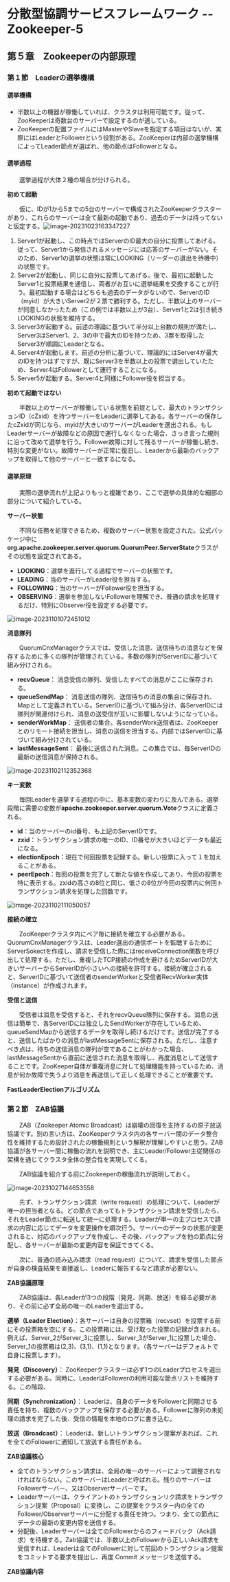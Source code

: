 # 分散型協調サービスフレームワーク -- Zookeeper-5

## 第５章　Zookeeperの内部原理

### 第１節　Leaderの選挙機構

#### 選挙機構

- 半数以上の機器が稼働していれば、クラスタは利用可能です。従って、ZooKeeperは奇数台のサーバーで設定するのが適している。
- ZooKeeperの配置ファイルにはMasterやSlaveを指定する項目はないが、実際にはLeaderとFollowerという役割がある。ZooKeeperは内部の選挙機構によってLeader節点が選ばれ、他の節点はFollowerとなる。

#### 選挙過程

　　選挙過程が大体２種の場合が分けられる。

**初めて起動**

　　仮に、IDが1から5までの5台のサーバーで構成されたZooKeeperクラスターがあり、これらのサーバーは全て最新の起動であり、過去のデータは持ってないと仮定する。![image-20231023163347227](D:\OneDrive\图片\Typora\image-20231023163347227.png)

1. Server1が起動し、この時点ではServerのID最大の自分に投票してあげる。従って、Server1から発信されるメッセージには応答のサーバーがない。そのため、Server1の選挙の状態は常にLOOKING（リーダーの選出を待機中）の状態です。
2. Server2が起動し、同じに自分に投票してあげる。後で、最初に起動したServer1と投票結果を通信し、両者がお互いに選挙結果を交換することが行う。最初起動する場合はどちらも過去のデータがないので、ServerのID（myid）が大きいServer2が２票で勝利する。ただし、半数以上のサーバーが同意しなかったため（この例では半数以上が3台）、Server1と2は引き続きLOOKINGの状態を維持する。
3. Server3が起動する。前述の理論に基づいて半分以上台数の規則が満たし、Server3はServer1、2、3の中で最大のIDを持つため、3票を取得したServer3が順調にLeaderとなる。
4. Server4が起動します。前述の分析に基づいて、理論的にはServer4が最大のIDを持つはずですが、既にServer3を半数以上の投票で選出していたため、Server4はFollowerとして運行することになる。
5. Server5が起動する。Server4と同様にFollower役を担当する。

**初めて起動ではない**

　　半数以上のサーバーが稼働している状態を前提として、最大のトランザクションID（cZxid）を持つサーバーをLeaderに選挙してある。各サーバーの保存したcZxidが同じなら、myidが大きいのサーバーがLeaderを選出される。もしLeaderサーバーが故障などの原因で運行しなくなった場合、さっき言った規則に沿って改めて選挙を行う。Follower故障に対して残るサーバーが稼働し続き、特別な変更がない。故障サーバーが正常に復旧し、Leaderから最新のバックアップを取得して他のサーバーと一致するになる。

#### 選挙原理

　　実際の選挙流れが上記よりもっと複雑であり、ここで選挙の具体的な細部の部分について紹介している。

**サーバー状態**

　　不同な任務を処理できるため、複数のサーバー状態を設定された。公式パッケージ中に**org.apache.zookeeper.server.quorum.QuorumPeer.ServerState**クラスがその状態を設定されてある。

- **LOOKING**：選挙を進行してる過程でサーバーの状態です。
- **LEADING**：当のサーバーがLeader役を担当する。
- **FOLLOWING**：当のサーバーがFollower役を担当する。
- **OBSERVING**：選挙を参加しないFollowerを理解でき、普通の請求を処理するだけ、特別にObserver役を設定する必要です。

![image-20231101072451012](D:\OneDrive\图片\Typora\image-20231101072451012.png)

**消息隊列**

　　QuorumCnxManagerクラスでは、受信した消息、送信待ちの消息などを保存するために多くの隊列が管理されている。多数の隊列がServerIDに基づいて組み分けされる。

- **recvQueue**： 消息受信の隊列、受信したすべての消息がここに保存される。
- **queueSendMap**： 消息送信の隊列、送信待ちの消息の集合に保存され、Mapとして定義されている。ServerIDに基づいて組み分け、各ServerIDには隊列が関連付けられ、消息の送受信が互いに影響しないようになっている。
- **senderWorkMap**： 送信者の集合。各senderWork送信者は、ZooKeeperとのリモート接続を担当し、消息の送信を担当する。内部ではServerIDに基づいて組み分けされている。
- **lastMessageSent**： 最後に送信された消息。この集合では、毎ServerIDの最新の送信消息が保持される。

![image-20231102112352368](D:\OneDrive\图片\Typora\image-20231102112352368.png)

**キー変数**

　　毎回Leaderを選挙する過程の中に、基本変数の変わりに及んである。選挙段階に需要の変数が**apache.zookeeper.server.quorum.Vote**クラスに定義される。

- **id**：当のサーバーのid番号、も上記のServerIDです。
- **zxid**：トランザクション請求の唯一のID、ID番号が大きいほどデータも最近になる。
- **electionEpoch**：現在で何回投票を記録する。新しい投票に入って１を加えることがある。
- **peerEpoch**：毎回の投票を完了して新たな値を作成してあり、今回の投票を特に表示する。zxidの高さの8位と同じ、低さの8位が今回の投票内に何回トランザクション請求を処理した回数です。

![image-20231102111050057](D:\OneDrive\图片\Typora\image-20231102111050057.png)

**接続の確立**

　　ZooKeeperクラスタ内にペア毎に接続を確立する必要がある。QuorumCnxManagerクラスは、Leader選出の通信ポートを監聴するためにServerSokectを作成し、請求を受信した際にはreceiveConnection関数を呼び出して処理する。ただし、重複したTCP接続の作成を避けるためServerIDが大きいサーバーからServerIDが小さいへの接続を許可する。接続が確立されると、ServerIDに基づいて送信者のsenderWorkerと受信者RecvWorker実体（instance）が作成されます。

**受信と送信**

　　受信者は消息を受信すると、それをrecvQueue隊列に保存する。消息の送信は簡単で、各ServerIDには独立したSendWorkerが存在しているため、queueSendMapから送信するデータを取得し続けるだけです。送信が完了すると、送信したばかりの消息がlastMessageSentに保存される。ただし、注意すべき点は、待ちの送信消息の隊列が空であることがわかった場合、lastMessageSentから直前に送信された消息を取得し、再度消息として送信することです。ZooKeeper自体が重複消息に対して処理機能を持っているため、消息が何か故障で失うより消息を再送信して正しく処理できることが重要です。

**FastLeaderElectionアルゴリズム** 



### 第２節　ZAB協議

　　ZAB（Zookeeper Atomic Broadcast）は崩壊の回復を支持するの原子放送協議です。別の言い方は、ZooKeeperクラスタ内の各サーバー間のデータ整合性を維持するため設計されたの稼働規則という解釈が理解しやすいと思う。ZAB協議が各サーバー間に稼働の流れを説明でき、主にLeader/Follower主従関係の架構を通じてクラスタ全体の整合性を実現してくる。

　　ZAB協議を紹介する前にZookeeperの稼働流れが説明しておく。

![image-20231027144653558](D:\OneDrive\图片\Typora\image-20231027144653558.png)

　　先ず、トランザクション請求（write request）の処理について、Leaderが唯一の担当者となる。どの節点であってもトランザクション請求を受信したら、それをLeader節点に転送して統一に処理する。Leaderが単一の主プロセスで請求の内容に応じてデータを変更操作を順次行う。サーバーのデータの状態が変更されると、対応のバックアップを作成し、その後、バックアップを他の節点に分配し、各サーバーが最新の変更内容を保証できてくる。

　　次に、普通の読み込み請求（read request）について、請求を受信した節点が自身の検査結果を直接返し、Leaderに報告するなど請求が必要ない。

**ZAB協議原理**

　　ZAB協議は、各Leaderが3つの段階（発見、同期、放送）を経る必要があり、その前に必ず全局の唯一のLeaderを選出する。

**選挙（Leader Election）**：各サーバーは自身の投票箱（recvset）を投票する前にその投票箱を空にする。この投票箱には、受け取った投票の記録が含まれる。例えば、Server_2がServer_3に投票し、Server_3がServer_1に投票した場合、Server_1の投票箱は(2,3)、(3,1)、(1,1)となります。（各サーバーはデフォルトで自身に投票します）。

**発見（Discovery）**： ZooKeeperクラスターは必ず1つのLeaderプロセスを選出する必要がある。同時に、LeaderはFollowerの利用可能な節点リストを維持する。この階段、

**同期（Synchronization）**： Leaderは、自身のデータをFollowerと同期させる責任を持ち、複数のバックアップを保存する必要がある。Followerに隊列の未処理の請求を完了した後、受信の情報を本地のログに書き込む。

**放送（Broadcast）**： Leaderは、新しいトランザクション提案があれば、これを全てのFollowerに通知して放送する責任がある。

**ZAB協議核心**

- 全てのトランザクション請求は、全局の唯一のサーバーによって調整されなければならない。このサーバーはLeaderと呼ばれる。残りのサーバーはFollowerサーバー、又はObserverサーバーです。
- Leaderサーバーは、クライアントのトランザクションリク請求をトランザクション提案（Proposal）に変換し、この提案をクラスター内の全てのFollower/Observerサーバーに分配する責任を持つ。つまり、全ての節点にデータの最新の変更内容を送信する。
- 分配後、Leaderサーバーは全てのFollowerからのフィードバック（Ack請求）を待機する。Zab協議では、半数以上のFollowerから正しいAck請求を受信すれば、Leaderは全てのFollowerに対して前回のトランザクション提案をコミットする要求を提出し、再度 Commit メッセージを送信する。

**ZAB協議内容**